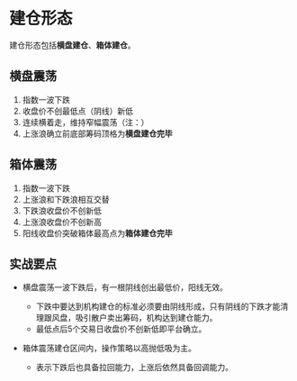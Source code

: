 # 建仓形态

建仓形态包括**横盘建仓**、**箱体建仓**。

## 横盘震荡

1. 指数一波下跌
2. 收盘价不创最低点（阴线）新低
3. 连续横着走，维持窄幅震荡（注：）
4. 上涨浪确立前底部筹码顶格为**横盘建仓完毕**

## 箱体震荡

1. 指数一波下跌
2. 上涨浪和下跌浪相互交替
3. 下跌浪收盘价不创新低
4. 上涨浪收盘价不创新高
5. 阳线收盘价突破箱体最高点为**箱体建仓完毕**

## 实战要点

- 横盘震荡一波下跌后，有一根阴线创出最低价，阳线无效。
  - 下跌中要达到机构建仓的标准必须要由阴线形成，只有阴线的下跌才能清理跟风盘，吸引散户卖出筹码，机构达到建仓能力。
  - 最低点后5个交易日收盘价不创新低即平台确立。

- 箱体震荡建仓区间内，操作策略以高抛低吸为主。
  - 表示下跌后也具备拉回能力，上涨后依然具备回调能力。
